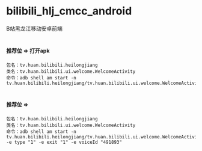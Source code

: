 # bilibili_hlj_cmcc_android

B站黑龙江移动安卓前端

#
#### 推荐位 => 打开apk
```
包名：tv.huan.bilibili.heilongjiang
类名：tv.huan.bilibili.ui.welcome.WelcomeActivity
命令：adb shell am start -n tv.huan.bilibili.heilongjiang/tv.huan.bilibili.ui.welcome.WelcomeActivity
```

#
#### 推荐位 => 
```
包名：tv.huan.bilibili.heilongjiang
类名：tv.huan.bilibili.ui.welcome.WelcomeActivity
命令：adb shell am start -n tv.huan.bilibili.heilongjiang/tv.huan.bilibili.ui.welcome.WelcomeActivity -e type "1" -e exit "1" -e voiceId "491893"
```